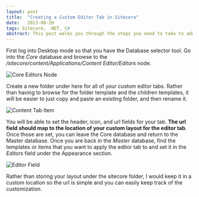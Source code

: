 ```yaml
---
layout: post
title:  "Creating a Custom Editor Tab in Sitecore"
date:   2013-08-20
tags: Sitecore, .NET, C#
abstract: This post walks you through the steps you need to take to adding a custom editor tab in Sitecore.
---
```

First log into Desktop mode so that you have the Database selector tool. Go into the *Core* database and browse to the */sitecore/content/Applications/Content Editor/Editors* node.

![Core Editors Node](/images/blog/core-editors-node.png "Core Editors Node")

Create a new folder under here for all of your custom editor tabs. Rather than having to browse for the folder template and the children templates, it will be easier to just copy and paste an existing folder, and then rename it.

![Content Tab Item](/images/blog/content-tab-item.png "Content Tab Item")

You will be able to set the header, icon, and url fields for your tab. **The url field should map to the location of your custom layout for the editor tab**. Once those are set, you can leave the Core database and return to the Master database. Once you are back in the *Master* database, find the templates or items that you want to apply the editor tab to and set it in the *Editors* field under the Appearance section.

![Editor Field](/images/blog/editor-field.png "Editor Field")

Rather than storing your layout under the sitecore folder, I would keep it in a custom location so the url is simple and you can easily keep track of the customization.
